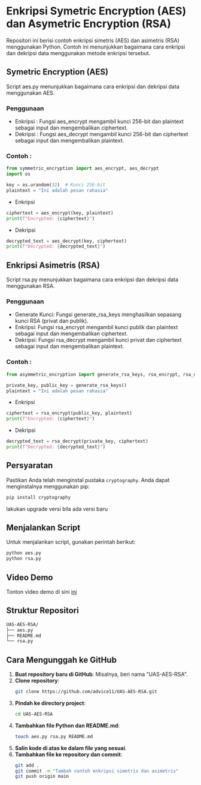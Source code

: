 # Enkripsi Symetric Encryption (AES) dan Asymetric Encryption (RSA)

Repositori ini berisi contoh enkripsi simetris (AES) dan asimetris (RSA) menggunakan Python. Contoh ini menunjukkan bagaimana cara enkripsi dan dekripsi data menggunakan metode enkripsi tersebut.

## Symetric Encryption (AES)
Script aes.py menunjukkan bagaimana cara enkripsi dan dekripsi data menggunakan AES.

### Penggunaan
- Enkripsi : Fungsi aes_encrypt mengambil kunci 256-bit dan plaintext sebagai input dan mengembalikan ciphertext.
- Dekripsi : Fungsi aes_decrypt mengambil kunci 256-bit dan ciphertext sebagai input dan mengembalikan plaintext.

### Contoh : 

```python
from symmetric_encryption import aes_encrypt, aes_decrypt
import os

key = os.urandom(32)  # Kunci 256-bit
plaintext = "Ini adalah pesan rahasia"
```

- Enkripsi
```python
ciphertext = aes_encrypt(key, plaintext)
print(f"Encrypted: {ciphertext}")
```

- Dekripsi
```python
decrypted_text = aes_decrypt(key, ciphertext)
print(f"Decrypted: {decrypted_text}")
```

## Enkripsi Asimetris (RSA)
Script rsa.py menunjukkan bagaimana cara enkripsi dan dekripsi data menggunakan RSA.

### Penggunaan
- Generate Kunci: Fungsi generate_rsa_keys menghasilkan sepasang kunci RSA (privat dan publik).
- Enkripsi: Fungsi rsa_encrypt mengambil kunci publik dan plaintext sebagai input dan mengembalikan ciphertext.
- Dekripsi: Fungsi rsa_decrypt mengambil kunci privat dan ciphertext sebagai input dan mengembalikan plaintext.

### Contoh : 

```python
from asymmetric_encryption import generate_rsa_keys, rsa_encrypt, rsa_decrypt

private_key, public_key = generate_rsa_keys()
plaintext = "Ini adalah pesan rahasia"
```

- Enkripsi
```python
ciphertext = rsa_encrypt(public_key, plaintext)
print(f"Encrypted: {ciphertext}")
```

- Dekripsi
```python
decrypted_text = rsa_decrypt(private_key, ciphertext)
print(f"Decrypted: {decrypted_text}")
```

## Persyaratan
Pastikan Anda telah menginstal pustaka `cryptography`. Anda dapat menginstalnya menggunakan pip:

```bash
pip install cryptography
```

lakukan upgrade versi bila ada versi baru

## Menjalankan Script
Untuk menjalankan script, gunakan perintah berikut:

```bash
python aes.py
python rsa.py
```

## Video Demo

Tonton video demo di sini [ini](https://drive.google.com/file/d/1tAvDqy-VowmOCFNm_CjSNHOGkrwgIx6G/view?usp=sharing)

## Struktur Repositori

```bash
UAS-AES-RSA/
├── aes.py
├── README.md
└── rsa.py
```

## Cara Mengunggah ke GitHub

1. **Buat repository baru di GitHub**: Misalnya, beri nama "UAS-AES-RSA".
2. **Clone repository**:
    ```bash
    git clone https://github.com/advice11/UAS-AES-RSA.git
    ```
3. **Pindah ke directory project**:
    ```bash
    cd UAS-AES-RSA
    ```
4. **Tambahkan file Python dan README.md**:
    ```bash
    touch aes.py rsa.py README.md
    ```
5. **Salin kode di atas ke dalam file yang sesuai**.
6. **Tambahkan file ke repository dan commit**:
    ```bash
    git add .
    git commit -m "Tambah contoh enkripsi simetris dan asimetris"
    git push origin main
    ```
